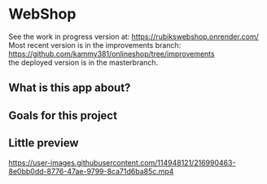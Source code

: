 # WebShop 
See the work in progress version at:  https://rubikswebshop.onrender.com/ <br>
Most recent version is in the improvements branch: https://github.com/kammy381/onlineshop/tree/improvements <br>
the deployed version is in the masterbranch.

## What is this app about?

## Goals for this project

## Little preview


https://user-images.githubusercontent.com/114948121/216990463-8e0bb0dd-8776-47ae-9799-8ca71d6ba85c.mp4

